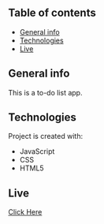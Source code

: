 ## Table of contents
- [General info](#general-info)
- [Technologies](#technologies)
- [Live](#live)

## General info
This is a to-do list app.
	
## Technologies
Project is created with:
* JavaScript
* CSS
* HTML5

## Live
[Click Here](https://hamzasahin-todos.netlify.app/)
